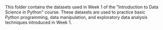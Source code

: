 This folder contains the datasets used in Week 1 of the "Introduction to Data Science in Python" course. These datasets are used to practice basic Python programming, data manipulation, and exploratory data analysis techniques introduced in Week 1.
